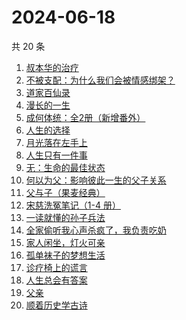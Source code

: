 # 2024-06-18

共 20 条

<!-- BEGIN WEREAD -->
<!-- 最后更新时间 2024-06-18 04:01:00 +0800 -->
1. [叔本华的治疗](https://weread.qq.com/web/bookDetail/3fc3291072937a1c3fcc453)
1. [不被支配：为什么我们会被情感绑架？](https://weread.qq.com/web/bookDetail/2c132990813ab8eb0g0100e3)
1. [道家百仙录](https://weread.qq.com/web/bookDetail/c42324c0813ab763ag018ab3)
1. [漫长的一生](https://weread.qq.com/web/bookDetail/fe332ec0813ab8eabg0176c4)
1. [成何体统：全2册（新增番外）](https://weread.qq.com/web/bookDetail/e19325a0813ab6fefg010a1c)
1. [人生的选择](https://weread.qq.com/web/bookDetail/a4832fb0813ab77b5g0161ff)
1. [月光落在左手上](https://weread.qq.com/web/bookDetail/5a332920813ab70afg017e9b)
1. [人生只有一件事](https://weread.qq.com/web/bookDetail/1d932fb0813ab78beg017bc3)
1. [无：生命的最佳状态](https://weread.qq.com/web/bookDetail/38c32bd0813ab8eb4g01035c)
1. [何以为父：影响彼此一生的父子关系](https://weread.qq.com/web/bookDetail/b0c32a80813ab881ag0168fe)
1. [父与子（果麦经典）](https://weread.qq.com/web/bookDetail/319326905c7a40319870255)
1. [宋慈洗冤笔记（1-4 册）](https://weread.qq.com/web/bookDetail/bea326d0813ab7fcag016618)
1. [一读就懂的孙子兵法](https://weread.qq.com/web/bookDetail/500327c0813ab8bb3g01417a)
1. [全家偷听我心声杀疯了，我负责吃奶](https://weread.qq.com/web/bookDetail/3d232a10813ab8eafg01768b)
1. [家人闲坐，灯火可亲](https://weread.qq.com/web/bookDetail/10c320a071db56db10cbf8c)
1. [孤单袜子的梦想生活](https://weread.qq.com/web/bookDetail/20332f60813ab8e82g013db5)
1. [诊疗椅上的谎言](https://weread.qq.com/web/bookDetail/57e32d005d14b257e5953c5)
1. [人生总会有答案](https://weread.qq.com/web/bookDetail/e1c32810813ab89bcg0125fc)
1. [父亲](https://weread.qq.com/web/bookDetail/c5932a1072a2add9c59b123)
1. [顺着历史学古诗](https://weread.qq.com/web/bookDetail/a67322907260a990a67581d)
<!-- END WEREAD -->